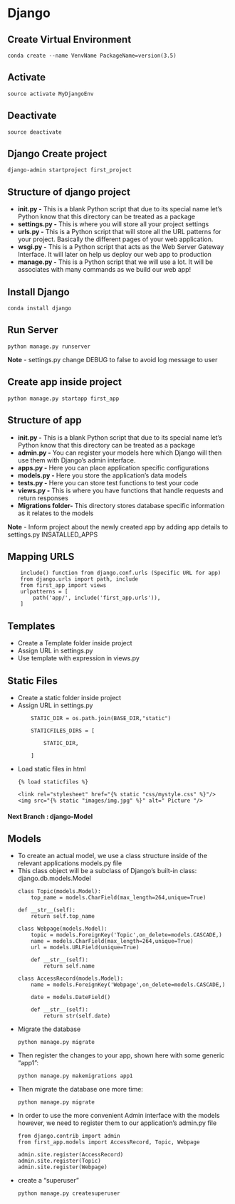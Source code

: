 # Django
## Create Virtual Environment
```
conda create --name VenvName PackageName=version(3.5)
```

## Activate
```
source activate MyDjangoEnv
```

## Deactivate
```
source deactivate
```

## Django Create project
```
django-admin startproject first_project
```

## Structure of django project
* **__init__.py -**  This is a blank Python script that due to its special name let’s Python know that this directory can be treated as a package
* **settings.py -** This is where you will store all your project settings
* **urls.py -** This is a Python script that will store all the URL patterns for your project. Basically the different pages of your web application.
* **wsgi.py -** This is a Python script that acts as the Web Server Gateway Interface. It will later on help us deploy our web app to production
* **manage.py -** This is a Python script that we will use a lot. It will be associates with many commands as we build our web app!

## Install Django
```
conda install django
```

## Run Server
```
python manage.py runserver
```

**Note** - settings.py change DEBUG to false to avoid log message to user

## Create app inside project
```
python manage.py startapp first_app
```

## Structure of app
* **__init__.py -**	This is a blank Python script that due to its special name let’s Python know that this directory can be treated as a package
* **admin.py -** You can register your models here which Django will then use them with Django’s admin interface.
* **apps.py -** Here you can place application specific configurations
* **models.py -** Here you store the application’s data models
* **tests.py -** Here you can store test functions to test your code
* **views.py -** This is where you have functions that handle requests and return responses
* **Migrations folder-** This directory stores database specific information as it relates to the models

**Note** - Inform project about the newly created app by adding app details to settings.py INSATALLED_APPS

## Mapping URLS
```
    include() function from django.conf.urls (Specific URL for app)
    from django.urls import path, include
    from first_app import views
    urlpatterns = [
        path('app/', include('first_app.urls')),
    ]
```
## Templates

* Create a Template folder inside project
* Assign URL in settings.py
* Use template with expression in views.py

## Static Files

* Create a static folder inside project
* Assign URL in settings.py
    ```
        STATIC_DIR = os.path.join(BASE_DIR,"static")

        STATICFILES_DIRS = [

            STATIC_DIR,

        ]

    ```
* Load static files in html
    ```
    {% load staticfiles %}
    
    <link rel="stylesheet" href="{% static "css/mystyle.css" %}"/>
    <img src="{% static "images/img.jpg" %}" alt=" Picture "/>
    ```
#### Next Branch : django-Model

## Models 
* To create an actual model, we use a class structure inside of the relevant applications models.py file
* This class object will be a subclass of Django’s built-in class:
    django.db.models.Model
    ```
    class Topic(models.Model):
        top_name = models.CharField(max_length=264,unique=True)

    def __str__(self):
        return self.top_name

    class Webpage(models.Model):
        topic = models.ForeignKey('Topic',on_delete=models.CASCADE,)
        name = models.CharField(max_length=264,unique=True)
        url = models.URLField(unique=True)

        def __str__(self):
            return self.name

    class AccessRecord(models.Model):
        name = models.ForeignKey('Webpage',on_delete=models.CASCADE,)

        date = models.DateField()

        def __str__(self):
            return str(self.date)
    ```
* Migrate the database
    ```
    python manage.py migrate
    ```
* Then register the changes to your app, shown here with some generic “app1”:
    ```
    python manage.py makemigrations app1
    ```
* Then migrate the database one more time:
    ```
    python manage.py migrate
    ```
* In order to use the more convenient Admin interface with the models however, we need to register them to our application’s admin.py file
    ```
    from django.contrib import admin
    from first_app.models import AccessRecord, Topic, Webpage

    admin.site.register(AccessRecord)
    admin.site.register(Topic)
    admin.site.register(Webpage)
    ```
* create a “superuser”
    ```
    python manage.py createsuperuser
    ```

